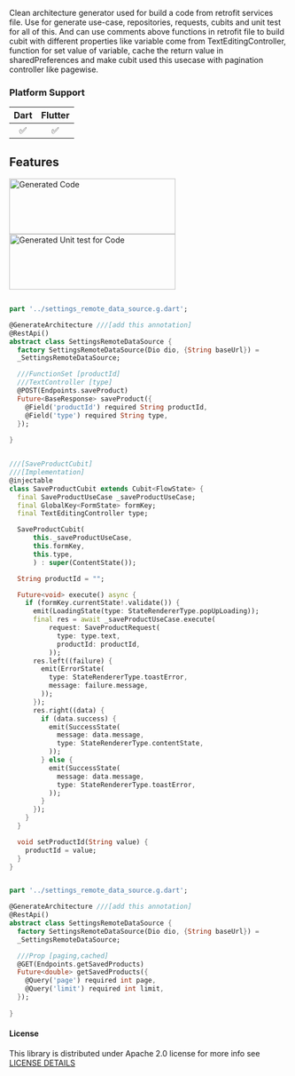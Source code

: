 <!--
This README describes the package. If you publish this package to pub.dev,
this README's contents appear on the landing page for your package.

For information about how to write a good package README, see the guide for
[writing package pages](https://dart.dev/guides/libraries/writing-package-pages).

For general information about developing packages, see the Dart guide for
[creating packages](https://dart.dev/guides/libraries/create-library-packages)
and the Flutter guide for
[developing packages and plugins](https://flutter.dev/developing-packages).
-->

Clean architecture generator used for build a code from retrofit services file.
Use for generate use-case, repositories, requests, cubits and unit test for all of this.
And can use comments above functions in retrofit file to build cubit with different properties like variable come from TextEditingController, function for set value of variable, cache the return value in sharedPreferences and make cubit used this usecase with pagination controller like pagewise.

### Platform Support

| Dart | Flutter |
| :--: |   :-:   | 
|  ✅  |    ✅    | 

## Features
<img alt="Generated Code" src="https://github.com/ibrahimnashat/clean_architecture_generator/blob/master/images/Screenshot%202023-08-03%20221136.png" width="300" height="100"/>
<img alt="Generated Unit test for Code" src="https://github.com/ibrahimnashat/clean_architecture_generator/blob/master/images/Screenshot%202023-08-03%20221114.png" width="300" height="100"/>



```dart

part '../settings_remote_data_source.g.dart';

@GenerateArchitecture ///[add this annotation]
@RestApi()
abstract class SettingsRemoteDataSource {
  factory SettingsRemoteDataSource(Dio dio, {String baseUrl}) =
  _SettingsRemoteDataSource;

  ///FunctionSet [productId]     
  ///TextController [type]
  @POST(Endpoints.saveProduct)
  Future<BaseResponse> saveProduct({
    @Field('productId') required String productId,
    @Field('type') required String type,
  });
  
}


```
```dart

///[SaveProductCubit]
///[Implementation]
@injectable
class SaveProductCubit extends Cubit<FlowState> {
  final SaveProductUseCase _saveProductUseCase;
  final GlobalKey<FormState> formKey;
  final TextEditingController type;

  SaveProductCubit(
      this._saveProductUseCase,
      this.formKey,
      this.type,
      ) : super(ContentState());

  String productId = "";

  Future<void> execute() async {
    if (formKey.currentState!.validate()) {
      emit(LoadingState(type: StateRendererType.popUpLoading));
      final res = await _saveProductUseCase.execute(
          request: SaveProductRequest(
            type: type.text,
            productId: productId,
          ));
      res.left((failure) {
        emit(ErrorState(
          type: StateRendererType.toastError,
          message: failure.message,
        ));
      });
      res.right((data) {
        if (data.success) {
          emit(SuccessState(
            message: data.message,
            type: StateRendererType.contentState,
          ));
        } else {
          emit(SuccessState(
            message: data.message,
            type: StateRendererType.toastError,
          ));
        }
      });
    }
  }

  void setProductId(String value) {
    productId = value;
  }
}

```
```dart

part '../settings_remote_data_source.g.dart';

@GenerateArchitecture ///[add this annotation]
@RestApi()
abstract class SettingsRemoteDataSource {
  factory SettingsRemoteDataSource(Dio dio, {String baseUrl}) =
  _SettingsRemoteDataSource;

  ///Prop [paging,cached]
  @GET(Endpoints.getSavedProducts)
  Future<double> getSavedProducts({
    @Query('page') required int page,
    @Query('limit') required int limit,
  });
  
}


```

#### License

This library is distributed under Apache 2.0 license for more info see [LICENSE DETAILS](./LICENSE)
